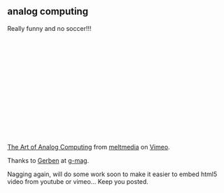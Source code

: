 <article><h2>analog computing</h2><p>Really funny and no soccer!!!</p><object width="400" height="225"><param name="allowfullscreen" value="true" /><param name="allowscriptaccess" value="always" /><param name="movie" value="http://vimeo.com/moogaloop.swf?clip_id=12433033&amp;server=vimeo.com&amp;show_title=1&amp;show_byline=1&amp;show_portrait=0&amp;color=&amp;fullscreen=1" /><embed src="http://vimeo.com/moogaloop.swf?clip_id=12433033&amp;server=vimeo.com&amp;show_title=1&amp;show_byline=1&amp;show_portrait=0&amp;color=&amp;fullscreen=1" type="application/x-shockwave-flash" allowfullscreen="true" allowscriptaccess="always" width="400" height="225"></embed></object><p><a href="http://vimeo.com/12433033">The Art of Analog Computing</a> from <a href="http://vimeo.com/meltmedia">meltmedia</a> on <a href="http://vimeo.com">Vimeo</a>.</p><p>Thanks to <a href="https://twitter.com/DaDesignDoctorG">Gerben</a> at <a href="http://www.g-mag.nl/">g-mag</a>.</p><p>Nagging again, will do some work soon to make it easier to embed html5 video from youtube or vimeo... Keep you posted.</p></article>